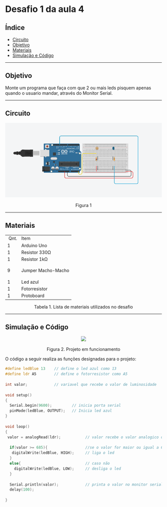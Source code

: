 # Desafio 1 da aula 4

## Índice
+ [Circuito](#circuito)
+ [Objetivo](#objetivo)
+ [Materiais](#materiais)
+ [Simulação e Código](#simulacao-codigo)


---

<h2 id="objetivo">Objetivo</h2>

Monte um programa que faça com que 2 ou mais leds pisquem apenas quando o usuario mandar, através do Monitor Serial.

---

<h2 id="Circuito">Circuito</h2>


<div align='center'>
    <img src="https://github.com/rayque-alencar/desafios/blob/main/Desafios/Aula%204/Ligar%20ou%20Desligar%20o%20led%20de%20acordo%20com%20a%20luminosidade%20e%20utilizando%20LDR/Circuito.png"></igm>
    <p align='center'>Figura 1</p>
</div>

---

<h2>Materiais</h2>

<div align='center'>
    <table>
    <tbody>
    <tr>
    <td>&nbsp;Qnt.</td>
    <td>Item</td>
    </tr>
    <tr>
    <td>1</td>
    <td>Arduino Uno</td>
    </tr>
    <tr>
    <td>1</td>
    <td>Resistor 330&Omega;</td>
    </tr>
    <tr>
    <tr>
    <td>1</td>
    <td>Resistor 1k&Omega;</td>
    </tr>
    <tr>
    <td>9&nbsp;</td>
    <td>
    <p>Jumper Macho-Macho</p>
    </td>
    </tr>
    <tr>
    <td>1&nbsp;</td>
    <td>Led azul</td>
    </tr>
    <td>1&nbsp;</td>
    <td>Fotorresistor</td>
    </tr>
    <td>1&nbsp;</td>
    <td>Protoboard</td>
    </tbody>
    </table>

<p>Tabela 1. Lista de materiais utilizados no desafio</p>

</div>

---


<h2 id="simulacao-codigo">Simulação e Código</h2>

<div align='center'>
    <img src="https://media.giphy.com/media/zFpQ3R73me4QDL8UNe/giphy.gif"></img>
    <p>Figura 2. Projeto em funcionamento</p>
</div>



O código a seguir realiza as funções designadas para o projeto:

```cpp
#define ledBlue 13    // define o led azul como 13
#define ldr A5        // define o fotorresistor como A5

int valor;            // variavel que recebe o valor de luminosidade

void setup()
{
  Serial.begin(9600);         // inicia porta serial
  pinMode(ledBlue, OUTPUT);   // Inicia led azul
}

void loop()
{ 
 valor = analogRead(ldr);           // valor recebe o valor analogico do LDR
  
  if(valor >= 685){                 //se o valor for maior ou igual a 685
   digitalWrite(ledBlue, HIGH);     // liga o led
  }
  else{                             // caso não
    digitalWrite(ledBlue, LOW);     // desliga o led
  }
  
  Serial.println(valor);            // printa o valor no monitor serial
  delay(100);
  
}
```
